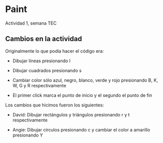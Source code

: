 # Paint
Actividad 1, semana TEC
## Cambios en la actividad
Originalmente lo que podía hacer el código era:

  * Dibujar líneas presionando l
  
  * Dibujar cuadrados presionando s
  
  * Cambiar color sólo azul, negro, blanco, verde y rojo presionando B, K, W, G y R respectivamente

  * El primer click marca el punto de inicio y el segundo el punto de fin
  
 Los cambios que hicimos fueron los siguientes: 
 
  * David: Dibujar rectángulos y triángulos presionando r y t respectivamente
  
  * Angie: Dibujar círculos presionando c y cambiar el color a amarillo presionando Y
